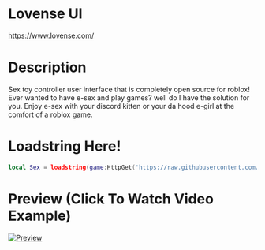 # Lovense UI
https://www.lovense.com/

# Description 
Sex toy controller user interface that is completely open source for roblox! Ever wanted to have e-sex and play games? well do I have the solution for you. Enjoy e-sex with your discord kitten or your da hood e-girl at the comfort of a roblox game.

# Loadstring Here!
```lua
local Sex = loadstring(game:HttpGet('https://raw.githubusercontent.com/stellar-4242/LovenseUI/main/Source.lua'))()
```
# Preview (Click To Watch Video Example)
[![Preview](https://i.imgur.com/kKKM8Sp.png)](https://streamable.com/u0nod9)

